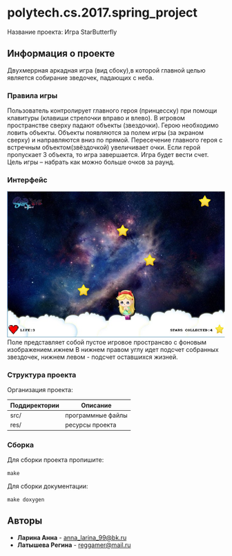 # polytech.cs.2017.spring_project
Название проекта: Игра StarButterfly

## Информация о проекте
Двухмеррная аркадная игра (вид сбоку),в которой главной целью является собирание зведочек, падающих с неба. 
### Правила игры
Пользователь контролирует главного героя (принцесску) при помощи клавитуры (клавиши стрелочки вправо и влево). В игровом пространстве сверху падают объекты (звездочки). Герою необходимо ловить объекты. Объекты появляются за полем игры (за экраном сверху) и направляются вниз по прямой. Пересечение главного героя с встречным объектом(звёздочкой) увеличивает очки. Если герой пропускает 3 объекта, то игра завершается. Игра будет вести счет. Цель игры – набрать как можно больше очков за раунд.

### Интерфейс
![Image alt](https://github.com/edinorogka/polytech.cs.2017.spring_project/blob/master/res/window.png)
Поле представляет собой пустое игровое пространсво с фоновым изображением.ижнем 
В нижнем правом углу идет подсчет собранных звездочек, нижнем левом - подсчет оставшихся жизней.

### Структура проекта
Организация проекта:

Поддиректории| Описание
-------------|-------------------
src/         | программные файлы 
res/         | ресурсы проекта

### Сборка
Для сборки проекта пропишите:
````
make
````
Для сборки документации:
````
make doxygen
````


## Авторы
* **Ларина Анна** - anna_larina_99@bk.ru
* **Латышева Регина** - reggamer@mail.ru


